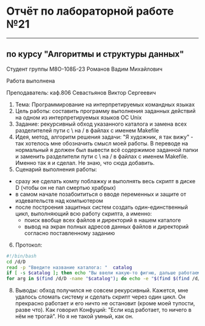 # Отчёт по лабораторной работе №21

---

## по курсу "Алгоритмы и структуры данных"


Студент группы М8О-108Б-23 Романов Вадим Михайлович

Работа выполнена

Преподаватель: каф.806 Севастьянов Виктор Сергеевич

1. Тема: Программирование на интерпретируемых командных языках
2. Цель работы: составить программу выполнения заданных действий на одном из интерпретируемых языков ОС Unix
3. Задание: рекурсивный обход указанного каталога и замена всех разделителей пути с \ на / в файлах с именем Makefile
4. Идея, метод, алгоритм решения задачи:
"Я художник, я так вижу" - так хотелось мне обозначить смысл моей работы. В переводе на нормальный я должен был вывести всё содержимое заданной папки и заменить разделители пути с \ на / в файлах с именем Makefile. Именно так я и сделал. Не знаю, что сюда добавить.
5. Сценарий выполнения работы:
- сразу же сделать компу поблажку и выполнять весь скрипт в диске D (чтобы он не пал смертью храбрых)
- в самом начале позабоититься о вводе переменных и защите от издевательств над компьютером
- после построения защитных систем создать один-единственный цикл, выполняющий всю работу скрипта, а именно:
   - поиск ввобще всех файлов и директорий в нашем каталоге
   - вывод на экран полных адресов данных файлов и директорий согласно поставленному заданию 
6. Протокол:
```bash
#!/bin/bash
cd /d/D
read -p "Введите название каталога: "  catalog
if [ -s $catalog ]; then echo "Вы ввели какую-то фигню, дальше работаем с диском D"; catalog="D"; else while [ -s $(find . -type d -name "$catalog") ]; do echo "Эмм... Вы ввели что-то не то, попробуйте ещё раз"; read catalog; done; fi
for arg in $(find /d/D -name "$catalog"); do echo -e "$(find $(find /d/D -name "$catalog") -name 'Makefile')" | tr '/' '\\'; echo -e "$(find $(find /d/D -name "$catalog") -not -name 'Makefile')"; done
```
8. Выводы: обход получился не совсем рекурсивный. Кажется, мне удалось сломать систему и сделать скрипт через один цикл. Он прекрасно работает и его ничто не остановит (кроме моей тупости, разве что). Как говорил Конфуций: "Если код работает, то ничего в нём не трогай". Но я не такой умный, как он.